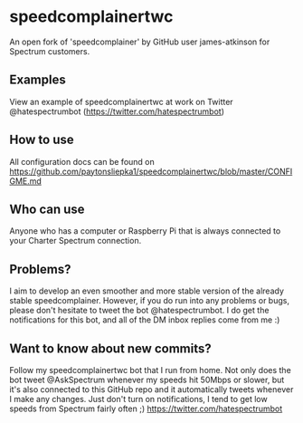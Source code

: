 # speedcomplainertwc
An open fork of 'speedcomplainer' by GitHub user james-atkinson for Spectrum customers.

## Examples
View an example of speedcomplainertwc at work on Twitter @hatespectrumbot (https://twitter.com/hatespectrumbot)

## How to use
All configuration docs can be found on https://github.com/paytonsliepka1/speedcomplainertwc/blob/master/CONFIGME.md

## Who can use
Anyone who has a computer or Raspberry Pi that is always connected to your Charter Spectrum connection.

## Problems?
I aim to develop an even smoother and more stable version of the already stable speedcomplainer.
However, if you do run into any problems or bugs, please don't hesitate to tweet the bot @hatespectrumbot.
I do get the notifications for this bot, and all of the DM inbox replies come from me :)

## Want to know about new commits?
Follow my speedcomplainertwc bot that I run from home.
Not only does the bot tweet @AskSpectrum whenever my speeds hit 50Mbps or slower, but it's also connected to this GitHub repo and it automatically tweets whenever I make any changes.
Just don't turn on notifications, I tend to get low speeds from Spectrum fairly often ;)
https://twitter.com/hatespectrumbot
